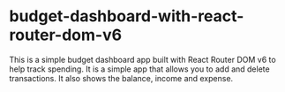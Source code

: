 # budget-dashboard-with-react-router-dom-v6

This is a simple budget dashboard app built with React Router DOM v6 to help track spending.
It is a simple app that allows you to add and delete transactions. It also shows the balance, income and expense.  
